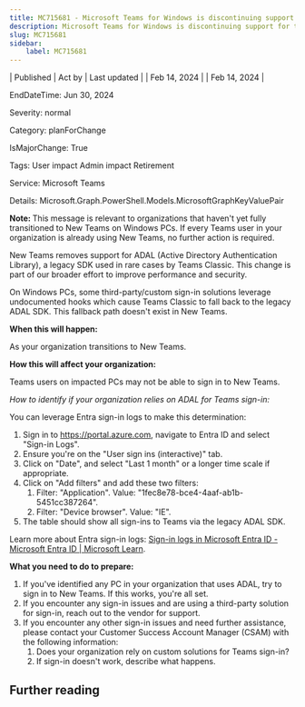 ```yaml
---
title: MC715681 - Microsoft Teams for Windows is discontinuing support for the legacy ADAL Authentication SDK.
description: Microsoft Teams for Windows is discontinuing support for the legacy ADAL Authentication SDK.
slug: MC715681
sidebar:
    label: MC715681
---
```


| Published | Act by | Last updated |
| Feb 14, 2024 |  | Feb 14, 2024 |

EndDateTime: Jun 30, 2024

Severity: normal

Category: planForChange

IsMajorChange: True

Tags: User impact Admin impact Retirement

Service: Microsoft Teams

Details: Microsoft.Graph.PowerShell.Models.MicrosoftGraphKeyValuePair

<p><b>Note:&nbsp;</b>This message is relevant to organizations that haven't yet fully transitioned to New Teams on Windows PCs. If every Teams user in your organization is already using New Teams, no further action is required.</p><p>New Teams removes support for ADAL (Active Directory Authentication Library), a legacy SDK used in rare cases by Teams Classic. This change is part of our broader effort to improve performance and security.
</p><p>On Windows PCs, some third-party/custom sign-in solutions leverage undocumented hooks which cause Teams Classic to fall back to the legacy ADAL SDK. This fallback path doesn't exist in New Teams.</p><p><b>When this will happen:</b></p><p>As your organization transitions to New Teams.</p><p><b>How this will affect your organization:</b></p><p>Teams users on impacted PCs may not be able to sign in to New Teams.</p><p><i>How to identify if your organization relies on ADAL for Teams sign-in:
</i></p><p>You can leverage Entra sign-in logs to make this determination:</p><ol><li>Sign in to <a href="https://portal.azure.com" target="_blank">https://portal.azure.com</a>, navigate to Entra ID and select "Sign-in Logs".</li><li>Ensure you're on the "User sign ins (interactive)" tab.
</li><li>Click on "Date", and select "Last 1 month" or a longer time scale if appropriate.
</li><li>Click on "Add filters" and add these two filters:
<ol><li>Filter: "Application". Value: "1fec8e78-bce4-4aaf-ab1b-5451cc387264".
</li><li>Filter: "Device browser". Value: "IE".
</li></ol></li><li>The table should show all sign-ins to Teams via the legacy ADAL SDK. 
</li></ol><p>Learn more about Entra sign-in logs: <a href="https://learn.microsoft.com/entra/identity/monitoring-health/concept-sign-ins" target="_blank">Sign-in logs in Microsoft Entra ID - Microsoft Entra ID | Microsoft Learn</a>.<br></p><p><b>What you need to do to prepare:</b></p><ol><li>If you've identified any PC in your organization that uses ADAL, try to sign in to New Teams. If this works, you're all set.
</li><li>If you encounter any sign-in issues and are using a third-party solution for sign-in, reach out to the vendor for support.
</li><li>If you encounter any other sign-in issues and need further assistance, please contact your Customer Success Account Manager (CSAM) with the following information:
<ol><li>Does your organization rely on custom solutions for Teams sign-in? 
</li><li>If sign-in doesn't work, describe what happens.</li></ol></li></ol>

## Further reading
